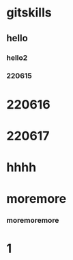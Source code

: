 # gitskills 
## hello
### hello2
### 220615
# 220616
# 220617
# hhhh
# moremore
### moremoremore
# 1
